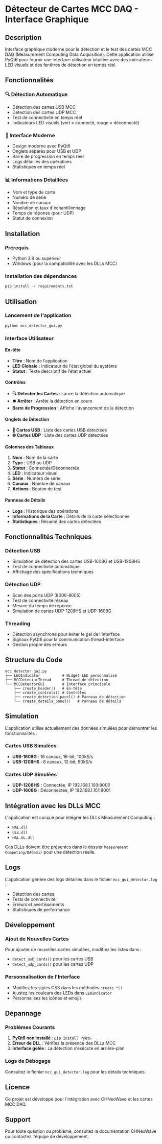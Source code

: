 # Détecteur de Cartes MCC DAQ - Interface Graphique

## Description

Interface graphique moderne pour la détection et le test des cartes MCC DAQ (Measurement Computing Data Acquisition). Cette application utilise PyQt6 pour fournir une interface utilisateur intuitive avec des indicateurs LED visuels et des fenêtres de détection en temps réel.

## Fonctionnalités

### 🔍 Détection Automatique
- Détection des cartes USB MCC
- Détection des cartes UDP MCC
- Test de connectivité en temps réel
- Indicateurs LED visuels (vert = connecté, rouge = déconnecté)

### 🎨 Interface Moderne
- Design moderne avec PyQt6
- Onglets séparés pour USB et UDP
- Barre de progression en temps réel
- Logs détaillés des opérations
- Statistiques en temps réel

### 📊 Informations Détaillées
- Nom et type de carte
- Numéro de série
- Nombre de canaux
- Résolution et taux d'échantillonnage
- Temps de réponse (pour UDP)
- Statut de connexion

## Installation

### Prérequis
- Python 3.8 ou supérieur
- Windows (pour la compatibilité avec les DLLs MCC)

### Installation des dépendances
```bash
pip install -r requirements.txt
```

## Utilisation

### Lancement de l'application
```bash
python mcc_detector_gui.py
```

### Interface Utilisateur

#### En-tête
- **Titre** : Nom de l'application
- **LED Globale** : Indicateur de l'état global du système
- **Statut** : Texte descriptif de l'état actuel

#### Contrôles
- **🔍 Détecter les Cartes** : Lance la détection automatique
- **⏹️ Arrêter** : Arrête la détection en cours
- **Barre de Progression** : Affiche l'avancement de la détection

#### Onglets de Détection
- **🔌 Cartes USB** : Liste des cartes USB détectées
- **🌐 Cartes UDP** : Liste des cartes UDP détectées

#### Colonnes des Tableaux
1. **Nom** : Nom de la carte
2. **Type** : USB ou UDP
3. **Statut** : Connectée/Déconnectée
4. **LED** : Indicateur visuel
5. **Série** : Numéro de série
6. **Canaux** : Nombre de canaux
7. **Actions** : Bouton de test

#### Panneau de Détails
- **Logs** : Historique des opérations
- **Informations de la Carte** : Détails de la carte sélectionnée
- **Statistiques** : Résumé des cartes détectées

## Fonctionnalités Techniques

### Détection USB
- Simulation de détection des cartes USB-1608G et USB-1208HS
- Test de connectivité automatique
- Affichage des spécifications techniques

### Détection UDP
- Scan des ports UDP (8000-8005)
- Test de connectivité réseau
- Mesure du temps de réponse
- Simulation de cartes UDP-1208HS et UDP-1608G

### Threading
- Détection asynchrone pour éviter le gel de l'interface
- Signaux PyQt6 pour la communication thread-interface
- Gestion propre des erreurs

## Structure du Code

```
mcc_detector_gui.py
├── LEDIndicator          # Widget LED personnalisé
├── MCCDetectorThread     # Thread de détection
└── MCCDetectorGUI        # Interface principale
    ├── create_header()   # En-tête
    ├── create_controls() # Contrôles
    ├── create_detection_panel() # Panneau de détection
    └── create_details_panel()   # Panneau de détails
```

## Simulation

L'application utilise actuellement des données simulées pour démontrer les fonctionnalités :

### Cartes USB Simulées
- **USB-1608G** : 16 canaux, 16-bit, 100kS/s
- **USB-1208HS** : 8 canaux, 12-bit, 50kS/s

### Cartes UDP Simulées
- **UDP-1208HS** : Connectée, IP 192.168.1.100:8000
- **UDP-1608G** : Déconnectée, IP 192.168.1.101:8001

## Intégration avec les DLLs MCC

L'application est conçue pour intégrer les DLLs Measurement Computing :
- `HAL.dll`
- `ULx.dll`
- `HAL.UL.dll`

Ces DLLs doivent être présentes dans le dossier `Measurement Computing/DAQami/` pour une détection réelle.

## Logs

L'application génère des logs détaillés dans le fichier `mcc_gui_detector.log` :
- Détection des cartes
- Tests de connectivité
- Erreurs et avertissements
- Statistiques de performance

## Développement

### Ajout de Nouvelles Cartes
Pour ajouter de nouvelles cartes simulées, modifiez les listes dans :
- `detect_usb_cards()` pour les cartes USB
- `detect_udp_cards()` pour les cartes UDP

### Personnalisation de l'Interface
- Modifiez les styles CSS dans les méthodes `create_*()`
- Ajustez les couleurs des LEDs dans `LEDIndicator`
- Personnalisez les icônes et emojis

## Dépannage

### Problèmes Courants
1. **PyQt6 non installé** : `pip install PyQt6`
2. **Erreur de DLL** : Vérifiez la présence des DLLs MCC
3. **Interface gelée** : La détection s'exécute en arrière-plan

### Logs de Débogage
Consultez le fichier `mcc_gui_detector.log` pour les détails techniques.

## Licence

Ce projet est développé pour l'intégration avec CHNeoWave et les cartes MCC DAQ.

## Support

Pour toute question ou problème, consultez la documentation CHNeoWave ou contactez l'équipe de développement.




